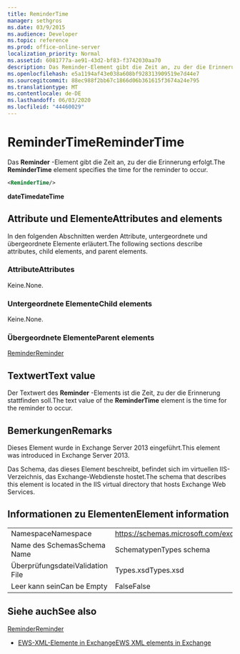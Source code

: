 ```yaml
---
title: ReminderTime
manager: sethgros
ms.date: 03/9/2015
ms.audience: Developer
ms.topic: reference
ms.prod: office-online-server
localization_priority: Normal
ms.assetid: 6081777a-ae91-43d2-bf83-f3742030aa70
description: Das Reminder-Element gibt die Zeit an, zu der die Erinnerung erfolgt.
ms.openlocfilehash: e5a1194af43e038a608bf928313909519e7d44e7
ms.sourcegitcommit: 88ec988f2bb67c1866d06b361615f3674a24e795
ms.translationtype: MT
ms.contentlocale: de-DE
ms.lasthandoff: 06/03/2020
ms.locfileid: "44460029"
---
```

# <a name="remindertime"></a><span data-ttu-id="cd751-103">ReminderTime</span><span class="sxs-lookup"><span data-stu-id="cd751-103">ReminderTime</span></span>

<span data-ttu-id="cd751-104">Das **Reminder** -Element gibt die Zeit an, zu der die Erinnerung erfolgt.</span><span class="sxs-lookup"><span data-stu-id="cd751-104">The **ReminderTime** element specifies the time for the reminder to occur.</span></span> 
  
```XML
<ReminderTime/>
```

 <span data-ttu-id="cd751-105">**dateTime**</span><span class="sxs-lookup"><span data-stu-id="cd751-105">**dateTime**</span></span>
## <a name="attributes-and-elements"></a><span data-ttu-id="cd751-106">Attribute und Elemente</span><span class="sxs-lookup"><span data-stu-id="cd751-106">Attributes and elements</span></span>

<span data-ttu-id="cd751-107">In den folgenden Abschnitten werden Attribute, untergeordnete und übergeordnete Elemente erläutert.</span><span class="sxs-lookup"><span data-stu-id="cd751-107">The following sections describe attributes, child elements, and parent elements.</span></span>
  
### <a name="attributes"></a><span data-ttu-id="cd751-108">Attribute</span><span class="sxs-lookup"><span data-stu-id="cd751-108">Attributes</span></span>

<span data-ttu-id="cd751-109">Keine.</span><span class="sxs-lookup"><span data-stu-id="cd751-109">None.</span></span>
  
### <a name="child-elements"></a><span data-ttu-id="cd751-110">Untergeordnete Elemente</span><span class="sxs-lookup"><span data-stu-id="cd751-110">Child elements</span></span>

<span data-ttu-id="cd751-111">Keine.</span><span class="sxs-lookup"><span data-stu-id="cd751-111">None.</span></span>
  
### <a name="parent-elements"></a><span data-ttu-id="cd751-112">Übergeordnete Elemente</span><span class="sxs-lookup"><span data-stu-id="cd751-112">Parent elements</span></span>

[<span data-ttu-id="cd751-113">Reminder</span><span class="sxs-lookup"><span data-stu-id="cd751-113">Reminder</span></span>](reminder.md)
  
## <a name="text-value"></a><span data-ttu-id="cd751-114">Textwert</span><span class="sxs-lookup"><span data-stu-id="cd751-114">Text value</span></span>

<span data-ttu-id="cd751-115">Der Textwert des **Reminder** -Elements ist die Zeit, zu der die Erinnerung stattfinden soll.</span><span class="sxs-lookup"><span data-stu-id="cd751-115">The text value of the **ReminderTime** element is the time for the reminder to occur.</span></span> 
  
## <a name="remarks"></a><span data-ttu-id="cd751-116">Bemerkungen</span><span class="sxs-lookup"><span data-stu-id="cd751-116">Remarks</span></span>

<span data-ttu-id="cd751-117">Dieses Element wurde in Exchange Server 2013 eingeführt.</span><span class="sxs-lookup"><span data-stu-id="cd751-117">This element was introduced in Exchange Server 2013.</span></span>
  
<span data-ttu-id="cd751-118">Das Schema, das dieses Element beschreibt, befindet sich im virtuellen IIS-Verzeichnis, das Exchange-Webdienste hostet.</span><span class="sxs-lookup"><span data-stu-id="cd751-118">The schema that describes this element is located in the IIS virtual directory that hosts Exchange Web Services.</span></span>
  
## <a name="element-information"></a><span data-ttu-id="cd751-119">Informationen zu Elementen</span><span class="sxs-lookup"><span data-stu-id="cd751-119">Element information</span></span>

|||
|:-----|:-----|
|<span data-ttu-id="cd751-120">Namespace</span><span class="sxs-lookup"><span data-stu-id="cd751-120">Namespace</span></span>  <br/> |https://schemas.microsoft.com/exchange/services/2006/types  <br/> |
|<span data-ttu-id="cd751-121">Name des Schemas</span><span class="sxs-lookup"><span data-stu-id="cd751-121">Schema Name</span></span>  <br/> |<span data-ttu-id="cd751-122">Schematypen</span><span class="sxs-lookup"><span data-stu-id="cd751-122">Types schema</span></span>  <br/> |
|<span data-ttu-id="cd751-123">Überprüfungsdatei</span><span class="sxs-lookup"><span data-stu-id="cd751-123">Validation File</span></span>  <br/> |<span data-ttu-id="cd751-124">Types.xsd</span><span class="sxs-lookup"><span data-stu-id="cd751-124">Types.xsd</span></span>  <br/> |
|<span data-ttu-id="cd751-125">Leer kann sein</span><span class="sxs-lookup"><span data-stu-id="cd751-125">Can be Empty</span></span>  <br/> |<span data-ttu-id="cd751-126">False</span><span class="sxs-lookup"><span data-stu-id="cd751-126">False</span></span>  <br/> |
   
## <a name="see-also"></a><span data-ttu-id="cd751-127">Siehe auch</span><span class="sxs-lookup"><span data-stu-id="cd751-127">See also</span></span>



[<span data-ttu-id="cd751-128">Reminder</span><span class="sxs-lookup"><span data-stu-id="cd751-128">Reminder</span></span>](reminder.md)


- [<span data-ttu-id="cd751-129">EWS-XML-Elemente in Exchange</span><span class="sxs-lookup"><span data-stu-id="cd751-129">EWS XML elements in Exchange</span></span>](ews-xml-elements-in-exchange.md)

